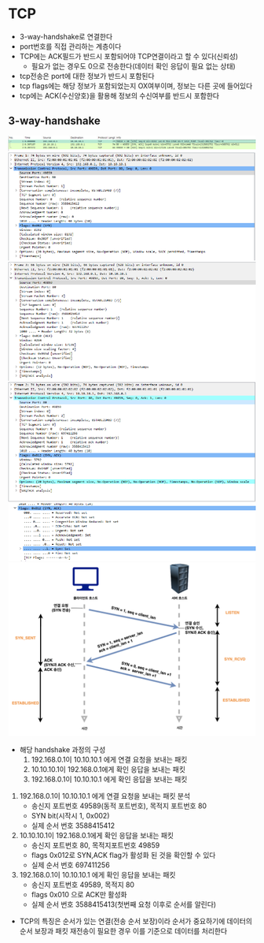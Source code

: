

# TCP

- 3-way-handshake로 연결한다
- port번호를 직접 관리하는 계층이다
- TCP에는 ACK필드가 반드시 포함되어야 TCP연결이라고 할 수 있다(신뢰성)
    - 필요가 없는 경우도 0으로 전송한다(데이터 확인 응답이 필요 없는 상태)
- tcp전송은 port에 대한 정보가 반드시 포함된다
- tcp flags에는 해당 정보가 포함되었는지 OX여부이며, 정보는 다른 곳에 들어있다
- tcp에는 ACK(수신양호)을 활용해 정보의 수신여부를 반드시 포함한다


## 3-way-handshake
![handshake1](images/3-way-handshake-1.png)
![handshake2](images/3-way-handshake-2.png)
![handshake3](images/3-way-handshake-3.png)
![handshake4](images/3-way-handshake-4.png)
![handshake5](images/3-way-handshake-5.png)
![handshake6](images/3-way-handshake-6.png)

- 해당 handshake 과정의 구성
    1. 192.168.0.1이 10.10.10.1 에게 연결 요청을 보내는 패킷
    2. 10.10.10.1이 192.168.0.1에게 확인 응답을 보내는 패킷
    3. 192.168.0.1이 10.10.10.1 에게 확인 응답을 보내는 패킷

1. 192.168.0.1이 10.10.10.1 에게 연결 요청을 보내는 패킷 분석
    - 송신지 포트번호 49589(동적 포트번호), 목적지 포트번호 80
    - SYN bit(시작시 1, 0x002)
    - 실제 순서 번호 3588415412
2. 10.10.10.1이 192.168.0.1에게 확인 응답을 보내는 패킷
    - 송신지 포트번호 80, 목적지포트번호 49859
    - flags 0x012로 SYN,ACK flag가 활성화 된 것을 확인할 수 있다
    - 실제 순서 번호 697411256
3. 192.168.0.1이 10.10.10.1 에게 확인 응답을 보내는 패킷
    - 송신지 포트번호 49589, 목적지 80
    - flags 0x010 으로 ACK만 활성화
    - 실제 순서 번호 3588415413(첫번째 요청 이후로 순서를 알린다)

- TCP의 특징은 순서가 있는 연결(전송 순서 보장)이라 순서가 중요하기에 데이터의 순서 보장과 패킷 재전송이 필요한 경우 이를 기준으로 데이터를 처리한다